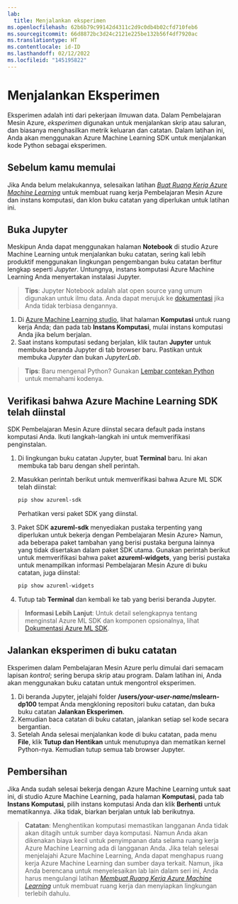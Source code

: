 ```yaml
---
lab:
  title: Menjalankan eksperimen
ms.openlocfilehash: 62b6b79c99142d4311c2d9c0db4b02cfd710feb6
ms.sourcegitcommit: 66d8872bc3d24c2121e225be132b56f4df7920ac
ms.translationtype: HT
ms.contentlocale: id-ID
ms.lasthandoff: 02/12/2022
ms.locfileid: "145195822"
---
```

# <a name="run-experiments"></a>Menjalankan Eksperimen

Eksperimen adalah inti dari pekerjaan ilmuwan data. Dalam Pembelajaran Mesin Azure, *eksperimen* digunakan untuk menjalankan skrip atau saluran, dan biasanya menghasilkan metrik keluaran dan catatan. Dalam latihan ini, Anda akan menggunakan Azure Machine Learning SDK untuk menjalankan kode Python sebagai eksperimen.

## <a name="before-you-start"></a>Sebelum kamu memulai

Jika Anda belum melakukannya, selesaikan latihan *[Buat Ruang Kerja Azure Machine Learning](01-create-a-workspace.md)* untuk membuat ruang kerja Pembelajaran Mesin Azure dan instans komputasi, dan klon buku catatan yang diperlukan untuk latihan ini.

## <a name="open-jupyter"></a>Buka Jupyter

Meskipun Anda dapat menggunakan halaman **Notebook** di studio Azure Machine Learning untuk menjalankan buku catatan, sering kali lebih produktif menggunakan lingkungan pengembangan buku catatan berfitur lengkap seperti *Jupyter*. Untungnya, instans komputasi Azure Machine Learning Anda menyertakan instalasi Jupyter.

> **Tips**: Jupyter Notebook adalah alat open source yang umum digunakan untuk ilmu data. Anda dapat merujuk ke [dokumentasi](https://jupyter-notebook.readthedocs.io/en/stable/notebook.html) jika Anda tidak terbiasa dengannya.

1. Di [Azure Machine Learning studio](https://ml.azure.com), lihat halaman **Komputasi** untuk ruang kerja Anda; dan pada tab **Instans Komputasi**, mulai instans komputasi Anda jika belum berjalan.
2. Saat instans komputasi sedang berjalan, klik tautan **Jupyter** untuk membuka beranda Jupyter di tab browser baru. Pastikan untuk membuka *Jupyter* dan bukan *JupyterLab*.

> **Tips**: Baru mengenal Python? Gunakan [Lembar contekan Python](cheat-sheets/dp100-cheat-sheet-python.pdf) untuk memahami kodenya.

## <a name="verify-the-azure-machine-learning-sdk-is-installed"></a>Verifikasi bahwa Azure Machine Learning SDK telah diinstal

SDK Pembelajaran Mesin Azure diinstal secara default pada instans komputasi Anda. Ikuti langkah-langkah ini untuk memverifikasi penginstalan.

1. Di lingkungan buku catatan Jupyter, buat **Terminal** baru. Ini akan membuka tab baru dengan shell perintah.
2. Masukkan perintah berikut untuk memverifikasi bahwa Azure ML SDK telah diinstal:

    ```bash
    pip show azureml-sdk
    ```

    Perhatikan versi paket SDK yang diinstal.

3. Paket SDK **azureml-sdk** menyediakan pustaka terpenting yang diperlukan untuk bekerja dengan Pembelajaran Mesin Azure> Namun, ada beberapa paket tambahan yang berisi pustaka berguna lainnya yang tidak disertakan dalam paket SDK utama. Gunakan perintah berikut untuk memverifikasi bahwa paket **azureml-widgets**, yang berisi pustaka untuk menampilkan informasi Pembelajaran Mesin Azure di buku catatan, juga diinstal:

    ```bash
    pip show azureml-widgets
    ```

4. Tutup tab **Terminal** dan kembali ke tab yang berisi beranda Jupyter.

> **Informasi Lebih Lanjut**: Untuk detail selengkapnya tentang menginstal Azure ML SDK dan komponen opsionalnya, lihat [Dokumentasi Azure ML SDK](https://docs.microsoft.com/python/api/overview/azure/ml/install?view=azure-ml-py).

## <a name="run-experiments-in-a-notebook"></a>Jalankan eksperimen di buku catatan

Eksperimen dalam Pembelajaran Mesin Azure perlu dimulai dari semacam lapisan *kontrol*; sering berupa skrip atau program. Dalam latihan ini, Anda akan menggunakan buku catatan untuk mengontrol eksperimen.

1. Di beranda Jupyter, jelajahi folder **/users/*your-user-name*/mslearn-dp100** tempat Anda mengkloning repositori buku catatan, dan buka buku catatan **Jalankan Eksperimen**.
2. Kemudian baca catatan di buku catatan, jalankan setiap sel kode secara bergantian.
3. Setelah Anda selesai menjalankan kode di buku catatan, pada menu **File**, klik **Tutup dan Hentikan** untuk menutupnya dan mematikan kernel Python-nya. Kemudian tutup semua tab browser Jupyter.

## <a name="clean-up"></a>Pembersihan

Jika Anda sudah selesai bekerja dengan Azure Machine Learning untuk saat ini, di studio Azure Machine Learning, pada halaman **Komputasi**, pada tab **Instans Komputasi**, pilih instans komputasi Anda dan klik **Berhenti** untuk mematikannya. Jika tidak, biarkan berjalan untuk lab berikutnya.

> **Catatan**: Menghentikan komputasi memastikan langganan Anda tidak akan ditagih untuk sumber daya komputasi. Namun Anda akan dikenakan biaya kecil untuk penyimpanan data selama ruang kerja Azure Machine Learning ada di langganan Anda. Jika telah selesai menjelajahi Azure Machine Learning, Anda dapat menghapus ruang kerja Azure Machine Learning dan sumber daya terkait. Namun, jika Anda berencana untuk menyelesaikan lab lain dalam seri ini, Anda harus mengulangi latihan *[Membuat Ruang Kerja Azure Machine Learning](01-create-a-workspace.md)* untuk membuat ruang kerja dan menyiapkan lingkungan terlebih dahulu.